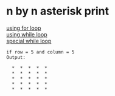 # n by n asterisk print 
[using for loop](squarestar/looper0.cpp)  
[using while loop](squarestar/looper1.cpp)  
[special while loop](squarestar/looper1.5.cpp)  



```
if row = 5 and column = 5
Output:

  *  *  *  *  *
  *  *  *  *  *
  *  *  *  *  *
  *  *  *  *  *
  *  *  *  *  *
```
